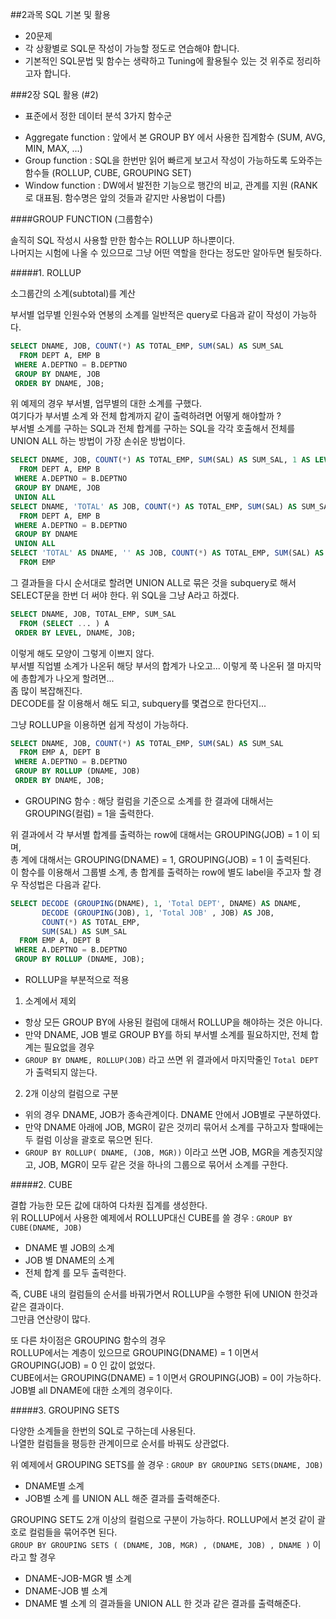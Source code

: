 ##2과목 SQL 기본 및 활용

- 20문제
- 각 상황별로 SQL문 작성이 가능할 정도로 연습해야 합니다.
- 기본적인 SQL문법 및 함수는 생략하고 Tuning에 활용될수 있는 것 위주로 정리하고자 합니다.

###2장 SQL 활용 (#2)

* 표준에서 정한 데이터 분석 3가지 함수군
- Aggregate function : 앞에서 본 GROUP BY 에서 사용한 집계함수 (SUM, AVG, MIN, MAX, ...)
- Group function : SQL을 한번만 읽어 빠르게 보고서 작성이 가능하도록 도와주는 함수들 (ROLLUP, CUBE, GROUPING SET)
- Window function : DW에서 발전한 기능으로 행간의 비교, 관계를 지원 (RANK로 대표됨. 함수명은 앞의 것들과 같지만 사용법이 다름)

####GROUP FUNCTION (그룹함수)

솔직히 SQL 작성시 사용할 만한 함수는 ROLLUP 하나뿐이다.  
나머지는 시험에 나올 수 있으므로 그냥 어떤 역할을 한다는 정도만 알아두면 될듯하다.

#####1. ROLLUP

소그룹간의 소계(subtotal)를 계산

부서별 업무별 인원수와 연봉의 소계를 일반적은 query로 다음과 같이 작성이 가능하다.
```SQL
SELECT DNAME, JOB, COUNT(*) AS TOTAL_EMP, SUM(SAL) AS SUM_SAL
  FROM DEPT A, EMP B
 WHERE A.DEPTNO = B.DEPTNO
 GROUP BY DNAME, JOB
 ORDER BY DNAME, JOB;
```
위 예제의 경우 부서별, 업무별의 대한 소계를 구했다.  
여기다가 부서별 소계 와 전체 합계까지 같이 출력하려면 어떻게 해야할까 ?  
부서별 소계를 구하는 SQL과 전체 합계를 구하는 SQL을 각각 호출해서 전체를 UNION ALL 하는 방법이 가장 손쉬운 방법이다.  

```SQL
SELECT DNAME, JOB, COUNT(*) AS TOTAL_EMP, SUM(SAL) AS SUM_SAL, 1 AS LEVEL
  FROM DEPT A, EMP B
 WHERE A.DEPTNO = B.DEPTNO
 GROUP BY DNAME, JOB
 UNION ALL
SELECT DNAME, 'TOTAL' AS JOB, COUNT(*) AS TOTAL_EMP, SUM(SAL) AS SUM_SAL, 2 AS LEVEL
  FROM DEPT A, EMP B
 WHERE A.DEPTNO = B.DEPTNO
 GROUP BY DNAME
 UNION ALL
SELECT 'TOTAL' AS DNAME, '' AS JOB, COUNT(*) AS TOTAL_EMP, SUM(SAL) AS SUM_SAL, 3 AS LEVEL
  FROM EMP
```
그 결과들을 다시 순서대로 할려면 UNION ALL로 묶은 것을 subquery로 해서 SELECT문을 한번 더 써야 한다.
위 SQL을 그냥 A라고 하겠다.  

```SQL
SELECT DNAME, JOB, TOTAL_EMP, SUM_SAL
  FROM (SELECT ... ) A
 ORDER BY LEVEL, DNAME, JOB;
```

이렇게 해도 모양이 그렇게 이쁘지 않다.  
부서별 직업별 소계가 나온뒤 해당 부서의 합계가 나오고... 이렇게 쭉 나온뒤 잴 마지막에 총합계가 나오게 할려면...  
좀 많이 복잡해진다.  
DECODE를 잘 이용해서 해도 되고, subquery를 몇겹으로 한다던지...  

그냥 ROLLUP을 이용하면 쉽게 작성이 가능하다.
```SQL
SELECT DNAME, JOB, COUNT(*) AS TOTAL_EMP, SUM(SAL) AS SUM_SAL
  FROM EMP A, DEPT B
 WHERE A.DEPTNO = B.DEPTNO
 GROUP BY ROLLUP (DNAME, JOB)
 ORDER BY DNAME, JOB;
```

* GROUPING 함수 : 해당 컬럼을 기준으로 소계를 한 결과에 대해서는 GROUPING(컬럼) = 1을 출력한다.  

위 결과에서 각 부서별 합계를 출력하는 row에 대해서는 GROUPING(JOB) = 1 이 되며,  
총 계에 대해서는 GROUPING(DNAME) = 1, GROUPING(JOB) = 1 이 출력된다.  
이 함수를 이용해서 그룹별 소계, 총 합계를 출력하는 row에 별도 label을 주고자 할 경우 작성법은 다음과 같다.

```SQL
SELECT DECODE (GROUPING(DNAME), 1, 'Total DEPT', DNAME) AS DNAME,
       DECODE (GROUPING(JOB), 1, 'Total JOB' , JOB) AS JOB,
       COUNT(*) AS TOTAL_EMP,
       SUM(SAL) AS SUM_SAL
  FROM EMP A, DEPT B
 WHERE A.DEPTNO = B.DEPTNO
 GROUP BY ROLLUP (DNAME, JOB);
```

* ROLLUP을 부분적으로 적용

1. 소계에서 제외
  - 항상 모든 GROUP BY에 사용된 컬럼에 대해서 ROLLUP을 해야하는 것은 아니다.  
  - 만약 DNAME, JOB 별로 GROUP BY를 하되 부서별 소계를 필요하지만, 전체 합계는 필요없을 경우  
  - `GROUP BY DNAME, ROLLUP(JOB)` 라고 쓰면 위 결과에서 마지막줄인 `Total DEPT`가 출력되지 않는다.  
2. 2개 이상의 컬럼으로 구분
  - 위의 경우 DNAME, JOB가 종속관계이다. DNAME 안에서 JOB별로 구분하였다.
  - 만약 DNAME 아래에 JOB, MGR이 같은 것끼리 묶어서 소계를 구하고자 할때에는 두 컬럼 이상을 괄호로 묶으면 된다.  
  - `GROUP BY ROLLUP( DNAME, (JOB, MGR))` 이라고 쓰면 JOB, MGR을 계층짓지않고, JOB, MGR이 모두 같은 것을 하나의 그룹으로 묶어서 소계를 구한다.

#####2. CUBE

결합 가능한 모든 값에 대하여 다차원 집계를 생성한다.  
위 ROLLUP에서 사용한 예제에서 ROLLUP대신 CUBE를 쓸 경우 : `GROUP BY CUBE(DNAME, JOB)`
- DNAME 별 JOB의 소계
- JOB 별 DNAME의 소계
- 전체 합계
를 모두 출력한다.

즉, CUBE 내의 컬럼들의 순서를 바꿔가면서 ROLLUP을 수행한 뒤에 UNION 한것과 같은 결과이다.  
그만큼 연산량이 많다.  

또 다른 차이점은 GROUPING 함수의 경우  
ROLLUP에서는 계층이 있으므로 GROUPING(DNAME) = 1 이면서 GROUPING(JOB) = 0 인 값이 없었다.  
CUBE에서는 GROUPING(DNAME) = 1 이면서 GROUPING(JOB) = 0이 가능하다. JOB별 all DNAME에 대한 소계의 경우이다.

#####3. GROUPING SETS

다양한 소계들을 한번의 SQL로 구하는데 사용된다.  
나열한 컬럼들을 평등한 관계이므로 순서를 바꿔도 상관없다.  

위 예제에서 GROUPING SETS를 쓸 경우  : `GROUP BY GROUPING SETS(DNAME, JOB)`
- DNAME별 소계
- JOB별 소계
를 UNION ALL 해준 결과를 출력해준다.

GROUPING SET도 2개 이상의 컬럼으로 구분이 가능하다. ROLLUP에서 본것 같이 괄호로 컬럼들을 묶어주면 된다.  
`GROUP BY GROUPING SETS ( (DNAME, JOB, MGR) , (DNAME, JOB) , DNAME )` 이라고 할 경우
- DNAME-JOB-MGR 별 소계
- DNAME-JOB 별 소계
- DNAME 별 소계
의 결과들을 UNION ALL 한 것과 같은 결과를 출력해준다.
